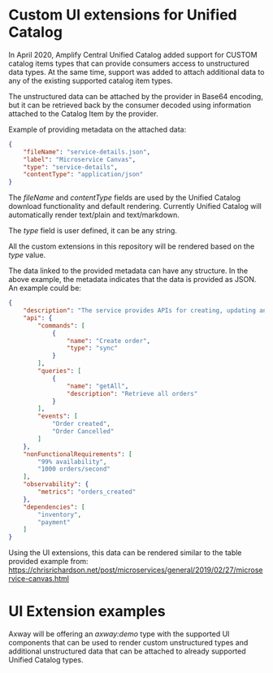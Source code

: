 # Custom UI extensions for Unified Catalog

In April 2020, Amplify Central Unified Catalog added support for CUSTOM catalog items types that can provide consumers 
access to unstructured data types. 
At the same time, support was added to attach additional data to any of the existing supported catalog item types.

The unstructured data can be attached by the provider in Base64 encoding, but it can be retrieved back by the consumer
decoded using information attached to the Catalog Item by the provider.

Example of providing metadata on the attached data:
```json
{
    "fileName": "service-details.json",
    "label": "Microservice Canvas",
    "type": "service-details",
    "contentType": "application/json"
}
```
The _fileName_ and _contentType_ fields are used by the Unified Catalog download functionality and default rendering.
Currently Unified Catalog will automatically render text/plain and text/markdown.

The  _type_ field is user defined, it can be any string.

All the custom extensions in this repository will be rendered based on the _type_ value.

The data linked to the provided metadata can have any structure. In the above example, the metadata indicates that the
data is provided as JSON.
An example could be:
```json
{
    "description": "The service provides APIs for creating, updating and cancelling orders",
    "api": {
        "commands": [
            {
                "name": "Create order",
                "type": "sync"
            }
        ],
        "queries": [
            {
                "name": "getAll",
                "description": "Retrieve all orders"
            }
        ],
        "events": [
            "Order created",
            "Order Cancelled"
        ]
    },
    "nonFunctionalRequirements": [
        "99% availability",
        "1000 orders/second"
    ],
    "observability": {
        "metrics": "orders_created"
    },
    "dependencies": [
        "inventory",
        "payment"
    ]
}
```

Using the UI extensions, this data can be rendered similar to the table provided example from:
https://chrisrichardson.net/post/microservices/general/2019/02/27/microservice-canvas.html

# UI Extension examples

Axway will be offering an _axway:demo_ type with the supported UI components that can be used to render custom 
unstructured types and additional unstructured data that can be attached to already supported Unified Catalog types.
